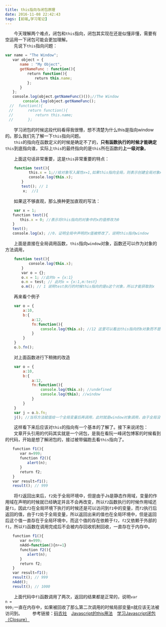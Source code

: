 ```yaml
---
title: this指向与闭包原理
date: 2016-11-08 22:42:43
tags: [前端,学习笔记]
---
```

　　今天理解两个难点，闭包和<code>this</code>指向，闭包其实现在还是似懂非懂，需要有空运用一下闭包可能会更加理解。<br>
　　先说下<code>this</code>指向问题：
``` javascript
var name = "The Window";
　　var object = {
　　　　name : "My Object",
　　　　getNameFunc : function(){
　　　　　　return function(){
　　　　　　　　return this.name;
　　　　　　};
　　　　}
　　};
　　console.log(object.getNameFunc()());//The Window
        console.log(object.getNameFunc();
  //  function(){
　//　　　　return function(){
　//　　　　　　return this.name;
　//　　　　};
```
　　学习闭包的时候这段代码看得我很懵，想不清楚为什么this是指向window的。那么我们先了解一下<code>this</code>指向问题。<br>
　　<code>this</code>的指向在函数定义的时候是确定不了的，**只有函数执行的时候才能确定**<code>this</code>到底指向谁，实际上<code>this</code>的最终指向的是<code>this</code>所在函数的**上一级对象**。<br>
<!-- more -->
　　上面这句话非常重要，这是<code>this</code>非常重要的特点：
``` javascript
    function test(){
    　　　　this.x = 1;//给对象写入属性x=1,如果this指向全局，则表示创建全局对象x=1
    　　　　console.log(this.x);
    　　}
    　　test(); // 1
        x;  //1
```
　　如果这不够直观，那么换种更加直观的写法：
``` javascript
    var x = 1;
　　function test(){
　　　　this.x = 0; //表示将this指向的对象中的x的值修改为0
　　}
　　test();
　　console.log(x); //0，证明全局中声明的x值被修改了，说明this指向window
```
　　上面是直接在全局调用函数，<code>this</code>指向<code>window</code>对象，函数还可以作为对象的方法调用，
``` javascript
    function test(){
    　　　　console.log(this.x);
    　　}
    　　var o = {};
    　　o.x = 1; //此时o = {x:1}
    　　o.m = test; // 此时o = {x:1,m:test}
    　　o.m(); // 1 说明test执行的时候this指向的是o这个对象，所以才能获取到x
```
　　再来看个例子
``` javascript
    var o = {
        a:10,
        b:{
            a:12,
            fn:function(){
                console.log(this.a); //12 这里可以看出this指向的b对象而不是o对象，所以this只指向它的上一级对象
            }
        }
    }
    o.b.fn();
```
　　对上面函数进行下稍微的改造
``` javascript
    var o = {
        a:10,
        b:{
            a:12,
            fn:function(){
                console.log(this.a); //undefined
                console.log(this); //window
            }
        }
    }
    var j = o.b.fn;
    j(); //当将方法赋值给一个全局变量后再调用，此时就是window对象调用，由于全局没有a变量，所以this.a返回undefined,this返回window
```
　　这样看下来后应该对<code>this</code>的指向有一个基本的了解了。接下来说闭包：<br>
　　文章开头引用的代码其实就是一个闭包，是我在看阮一峰闭包博客的时候看到的代码，开始是想了解闭包的，接过被带偏跑去看<code>this</code>指向了。<br>
``` javascript
　　function f1(){
　　　　var n=999;
　　　　function f2(){
　　　　　　alert(n);
　　　　}
　　　　return f2;
　　}
　　var result=f1();
　　result(); // 999
```
　　将<code>f2</code>返回出来后，<code>f2</code>处于全局环境中，但是由于Js是静态作用域，变量的作用域在声明的时候就已经确定并且不会再改变，所以<code>f2</code>函数执行的时候作用域还是<code>f1</code>，因此<code>f2</code>在全局环境下执行的时候还是可以访问到<code>f1</code>中的变量，而<code>f2</code>执行后返回的值，由于<code>f2</code>处于全局变量，所以返回出来的值也在全局环境中，但是返回后这个值一直存在于全局环境中，而这个值的存在依赖于<code>f2</code>，<code>f2</code>又依赖于外部的<code>f1</code>，所以<code>f1</code>函数在调用完成后不会被内存回收机制回收，一直存在于内存中。
``` javascript
　　function f1(){
　　　　var n=999;
　　　　nAdd=function(){n+=1}
　　　　function f2(){
　　　　　　alert(n);
　　　　}
　　　　return f2;
　　}
　　var result=f1();
　　result(); // 999
　　nAdd();
　　result(); // 1000
```
　　上面代码中<code>f1</code>函数调用了两次，返回的结果都是正常的，说明<code>var n = 999;</code>一直在内存中，如果被回收了那么第二次调用的时候局部变量n就应该无法被访问到。
　　参考链接：<a href="http://www.codeceo.com/article/javascript-this-pointer.html">码农社</a>　<a href="http://www.ruanyifeng.com/blog/2010/04/using_this_keyword_in_javascript.html">Javascript的this用法</a>　<a href="http://www.ruanyifeng.com/blog/2009/08/learning_javascript_closures.html">学习Javascript闭包（Closure）</a>